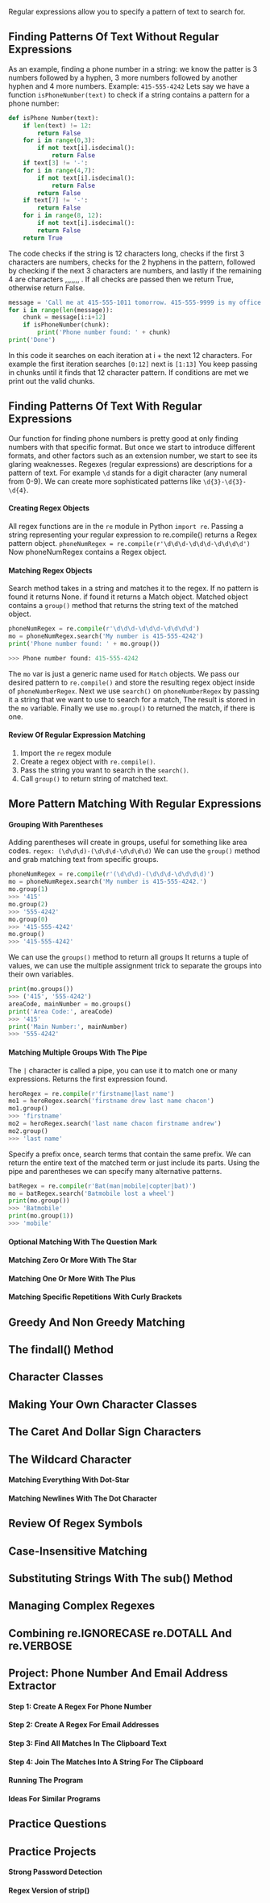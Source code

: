 Regular expressions allow you to specify a pattern of text to search for.
## Finding Patterns Of Text Without Regular Expressions
As an example, finding a phone number in a string: we know the patter is 3 numbers followed by a hyphen, 3 more numbers followed by another hyphen and 4 more numbers. Example: `415-555-4242`
Lets say we have a function `isPhoneNumber(text)` to check if a string contains a pattern for a phone number:

```python
def isPhone Number(text):
	if len(text) != 12:
		return False
	for i in range(0,3):
		if not text[i].isdecimal():
			return False
	if text[3] != '-':
	for i in range(4,7):
		if not text[i].isdecimal():
			return False
		return False
	if text[7] != '-':
		return False
	for i in range(8, 12):
		if not text[i].isdecimal():
		return False
	return True
```
The code checks if the string is 12 characters long, checks if the first 3 characters are numbers, checks for the 2 hyphens in the pattern, followed by checking if the next 3 characters are numbers, and lastly if the remaining 4 are characters ,,,,,,, . 
If all checks are passed then we return True, otherwise return False.

```python
message = 'Call me at 415-555-1011 tomorrow. 415-555-9999 is my office.'
for i in range(len(message)):
	chunk = message[i:i+12]
	if isPhoneNumber(chunk):
		print('Phone number found: ' + chunk)
print('Done')
```

In this code it searches on each iteration at i + the next 12 characters.
For example the first iteration searches `[0:12]` next is `[1:13]`
You keep passing in chunks until it finds that 12 character pattern.
If conditions are met we print out the valid chunks. 
## Finding Patterns Of Text With Regular Expressions
Our function for finding phone numbers is pretty good at only finding numbers with that specific format.
But once we start to introduce different formats, and other factors such as an extension number, we start to see its glaring weaknesses.
Regexes (regular expressions) are descriptions for a pattern of text.
For example `\d` stands for a digit character (any numeral from 0-9).
We can create more sophisticated patterns like `\d{3}-\d{3}-\d{4}`.
#### Creating Regex Objects
All regex functions are in the `re` module in Python `import re`.
Passing a string representing your regular expression to re.compile() returns a Regex pattern object.
`phoneNumRegex = re.compile(r'\d\d\d-\d\d\d-\d\d\d\d')`
Now phoneNumRegex contains a Regex object.
#### Matching Regex Objects
Search method takes in a string and matches it to the regex. 
If no pattern is found it returns None.
if found it returns a Match object.
Matched object contains a `group()` method that returns the string text of the matched object.

```python
phoneNumRegex = re.compile(r'\d\d\d-\d\d\d-\d\d\d\d')
mo = phoneNumRegex.search('My number is 415-555-4242')
print('Phone number found: ' + mo.group())

>>> Phone number found: 415-555-4242
```

The `mo` var is just a generic name used for `Match` objects.
We pass our desired pattern to `re.compile()` and store the resulting regex object inside of `phoneNumberRegex`. 
Next we use `search()` on `phoneNumberRegex` by passing it a string that we want to use to search for a match, The result is stored in the `mo` variable.
Finally we use `mo.group()` to returned the match, if there is one. 
#### Review Of Regular Expression Matching
1. Import the `re` regex module
2. Create a regex object with `re.compile()`.
3. Pass the string you want to search in the `search()`.
4. Call `group()` to return string of matched text. 

## More Pattern Matching With Regular Expressions
#### Grouping With Parentheses
Adding parentheses will create in groups, useful for something like area codes.
`regex: (\d\d\d)-(\d\d\d-\d\d\d\d)`
We can use the `group()` method and grab matching text from specific groups.

```python
phoneNumRegex = re.compile(r'(\d\d\d)-(\d\d\d-\d\d\d\d)')
mo = phoneNumRegex.search('My number is 415-555-4242.')
mo.group(1) 
>>> '415'
mo.group(2)
>>> '555-4242'
mo.group(0)
>>> '415-555-4242'
mo.group()
>>> '415-555-4242'
```

We can use the `groups()` method to return all groups
It returns a tuple of values, we can use the multiple assignment trick to separate the groups into their own variables.

```python
print(mo.groups())
>>> ('415', '555-4242')
areaCode, mainNumber = mo.groups()
print('Area Code:', areaCode)
>>> '415'
print('Main Number:', mainNumber)
>>> '555-4242'
```
#### Matching Multiple Groups With The Pipe
The `|` character is called a pipe, you can use it to match one or many expressions.
Returns the first expression found.

```python
heroRegex = re.compile(r'firstname|last name')
mo1 = heroRegex.search('firstname drew last name chacon')
mo1.group()
>>> 'firstname'
mo2 = heroRegex.search('last name chacon firstname andrew')
mo2.group()
>>> 'last name'
```

Specify a prefix once, search terms that contain the same prefix.
We can return the entire text of the matched term or just include its parts.
Using the pipe and parentheses we can specify many alternative patterns.

```python
batRegex = re.compile(r'Bat(man|mobile|copter|bat)')
mo = batRegex.search('Batmobile lost a wheel')
print(mo.group())
>>> 'Batmobile'
print(mo.group(1))
>>> 'mobile'
```
#### Optional Matching With The Question Mark
#### Matching Zero Or More With The Star
#### Matching One Or More With The Plus
#### Matching Specific Repetitions With Curly Brackets
## Greedy And Non Greedy Matching
## The findall() Method
## Character Classes
## Making Your Own Character Classes
## The Caret And Dollar Sign Characters
## The Wildcard Character 
#### Matching Everything With Dot-Star
#### Matching Newlines With The Dot Character
## Review Of Regex Symbols
## Case-Insensitive Matching
## Substituting Strings With The sub() Method
## Managing Complex Regexes 
## Combining re.IGNORECASE re.DOTALL And re.VERBOSE
## Project: Phone Number And Email Address Extractor
#### Step 1: Create A Regex For Phone Number
#### Step 2: Create A Regex For Email Addresses 
#### Step 3: Find All Matches In The Clipboard Text
#### Step 4: Join The Matches Into A String For The Clipboard
#### Running The Program
#### Ideas For Similar Programs
## Practice Questions
## Practice Projects
#### Strong Password Detection
#### Regex Version of strip()
